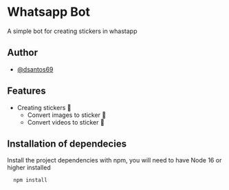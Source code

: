 
# Whatsapp Bot

A simple bot for creating stickers in whastapp

## Author

- [@dsantos69](https://github.com/dsantos69)


## Features

- Creating stickers 🚧
    - Convert images to sticker 🚧
    - Convert videos to sticker 🚧


## Installation of dependecies

Install the project dependencies with npm, you will need to have Node 16 or higher installed

```bash
  npm install
```
    